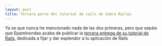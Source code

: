 ```yaml
---
layout: post
title: Tercera parte del tutorial de rails de Sobre Railes
---
```


Ya se que nunca he mencionado nada de las dos primeras, pero que sepáis que Epaminondas acaba de publicar la [tercera entrega de su tutorial de Rails](http://www.sobrerailes.com/articles/2005/12/12/sudoku-on-rails-v3), dedicada a fijar y dar esplendor a tu aplicación de Rails
